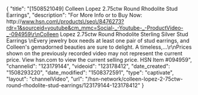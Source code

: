 {
    "title": "[1508521049] Colleen Lopez 2.75ctw Round Rhodolite Stud Earrings",
    "description": "For More Info or to Buy Now: http:\/\/www.hsn.com\/products\/seo\/8476273?rdr=1&sourceid=youtube&cm_mmc=Social-_-Youtube-_-ProductVideo-_-094959\r\nColleen Lopez 2.75ctw Round Rhodolite Sterling Silver Stud Earrings \nEvery jewelry box needs at least one pair of stud earrings, and Colleen's gemadorned beauties are sure to delight. A timeless,...\r\nPrices shown on the previously recorded video may not represent the current price.  View hsn.com to view the current selling price. HSN Item #094959",
    "channelid": "123179144",
    "videoid": "123178412",
    "date_created": "1508293220",
    "date_modified": "1508372591",
    "type": "captivate",
    "layout": "channelVideo",
    "url": "\/hsn-network\/colleen-lopez-2-75ctw-round-rhodolite-stud-earrings\/123179144-123178412"
}